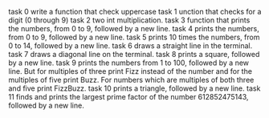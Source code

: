 task 0 write a function that check uppercase
task 1 unction that checks for a digit (0 through 9)
task 2 two int multiplication.
task 3 function that prints the numbers, from 0 to 9, followed by a new line.
task 4 prints the numbers, from 0 to 9, followed by a new line.
task 5 prints 10 times the numbers, from 0 to 14, followed by a new line.
task 6  draws a straight line in the terminal.
task 7 draws a diagonal line on the terminal.
task 8 prints a square, followed by a new line.
task 9 prints the numbers from 1 to 100, followed by a new line. But for multiples of three print Fizz instead of the number and for the multiples of five print Buzz. For numbers which are multiples of both three and five print FizzBuzz.
task 10 prints a triangle, followed by a new line.
task 11	finds and prints the largest prime factor of the number 612852475143, followed by a new line.
